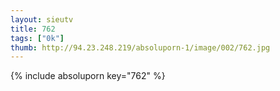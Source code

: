 ```yaml
--- 
layout: sieutv
title: 762
tags: ["0k"]
thumb: http://94.23.248.219/absoluporn-1/image/002/762.jpg
---
```

{% include absoluporn key="762" %} 
